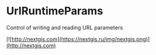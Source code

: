 # UrlRuntimeParams

Сontrol of writing and reading URL parameters

[![http://nextgis.com](https://nextgis.ru/img/nextgis.png)](http://nextgis.com)
